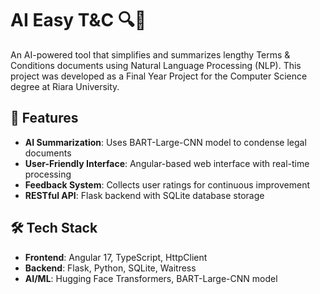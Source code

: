 # AI Easy T&C 🔍🤖

An AI-powered tool that simplifies and summarizes lengthy Terms & Conditions documents using Natural Language Processing (NLP). This project was developed as a Final Year Project for the Computer Science degree at Riara University.

## 🚀 Features
- **AI Summarization**: Uses BART-Large-CNN model to condense legal documents
- **User-Friendly Interface**: Angular-based web interface with real-time processing
- **Feedback System**: Collects user ratings for continuous improvement
- **RESTful API**: Flask backend with SQLite database storage

## 🛠️ Tech Stack
- **Frontend**: Angular 17, TypeScript, HttpClient
- **Backend**: Flask, Python, SQLite, Waitress
- **AI/ML**: Hugging Face Transformers, BART-Large-CNN model
